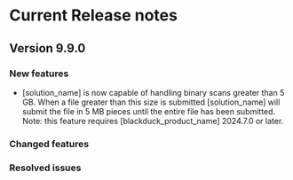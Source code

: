# Current Release notes

## Version 9.9.0

### New features

* [solution_name] is now capable of handling binary scans greater than 5 GB. When a file greater than this size is submitted [solution_name] will submit the file in 5 MB pieces until the entire file has been submitted. 
Note: this feature requires [blackduck_product_name] 2024.7.0 or later.

### Changed features

### Resolved issues